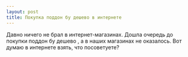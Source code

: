 ```yaml
---
layout: post 
title: Покупка поддон бу дешево в интернете 
--- 
```

Давно ничего не брал в интернет-магазинах. Дошла очередь до покупки поддон бу дешево , а в наших магазинах не оказалось. Вот думаю в интернете взять, что посоветуете?